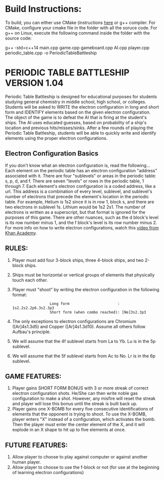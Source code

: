 # Build Instructions:
To build, you can either use CMake (instructions [here](https://cmake.org/install/) or g++ compiler.
For CMake, configure your cmake file in the folder with all the soruce code. 
For g++ on Linux, execute the following command inside the folder with the source code: 

g++ -std=c++14 main.cpp game.cpp gameboard.cpp AI.cpp player.cpp periodic_table.cpp -o PeriodicTableBattleship


# PERIODIC TABLE BATTLESHIP VERSION 1.04
Periodic Table Battleship is designed for educational purposes for students studying general chemistry in middle school, high school, or colleges. Students will be asked to WRITE the electron configuration in long and short form and  IDENTIFY elements based on the given electron configuration. The object of the game is to defeat the AI that is firing at the student's ships. The AI uses educated guesses, based on probability of a ship's location and previous hits/misses/sinks. After a few rounds of playing the Periodic Table Battleship, students will be able to quickly write and identify elements using the proper electron configurations. 

## Electron Configuration Basics
If you don't know what an electron configuration is, read the following...
    Each element on the periodic table has an electron configuration "address" associated with it. There are four "sublevels" or areas in the periodic table: s, p, d, and f. There are seven "levels" or rows in the periodic table, 1 through 7. Each element's electron configuration is a coded address, like a url. This address is a combination of every level, sublevel, and sublevel's number of electrons that precede the element's location in the periodic table. For example, Helium is 1s2 since it is in row 1, block s, and there are two electrons in sublevel 1s. Lithium would be 1s2 2s1. The number of electrons is written as a superscript, but that format is ignored for the purposes of this game. There are other nuances, such as the d block's level is its row number minus 1, and the f block's level is its row number minus 2. For more info on how to write electron configurations, watch this [video from Khan Academy](https://www.khanacademy.org/science/chemistry/electronic-structure-of-atoms/electron-configurations-jay-sal/v/electron-configurations-2).



## RULES:
1. Player must add four 3-block ships, three 4-block ships, and two 2-block ships.
2. Ships must be horizontal or vertical groups of elements that physically touch each other.
2. Player must "shoot" by writing the electron configuration in the following format: 
                
                        Long form                      : 1s2.2s2.2p6.3s2.3p3
                        Short form (when combo reached): [Ne]3s2.3p3 

3. The only exceptions to electron configurations are Chromium ([Ar]4s1.3d5) and Copper ([Ar]4s1.3d10). Assume all others follow Aufbau's principle. 
5. We will assume that the 4f sublevel starts from La to Yb. Lu is in the 5p sublevel.
6. We will assume that the 5f sublevel starts from Ac to No. Lr is in the 6p sublevel.


## GAME FEATURES:
1. Player gains SHORT FORM BONUS with 3 or more streak of correct electron configuration shots. He/She can then write noble gas configuration to make a shot. However, any misfire will reset the streak and player will lose this bonus until the streak is built back up. 
2. Player gains one X-BOMB for every five consecutive identifications of elements that the opponent is trying to shoot. To use the X-BOMB, player enters "X" instead of a configuration, which activates the bomb. Then the player must enter the center element of the X, and it will explode in an X shape to hit up to five elements at once.


## FUTURE FEATURES:
1. Allow player to choose to play against computer or against another human player.
2. Allow player to choose to use the f-block or not (for use at the beginning of learning electron configurations)